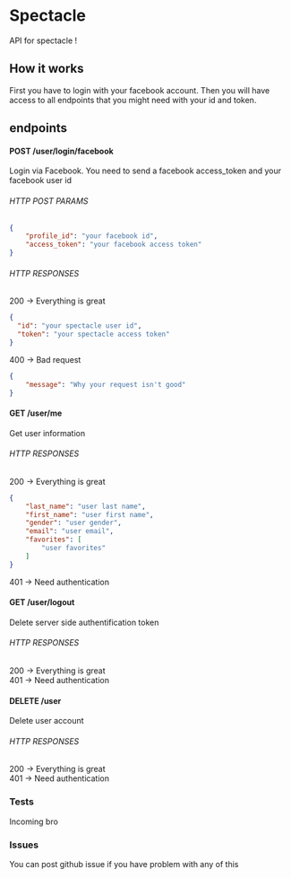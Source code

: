 # Spectacle
API for spectacle !

## How it works
First you have to login with your facebook account. Then you will have access to all endpoints that you might need with your id and token.

## endpoints

#### POST /user/login/facebook

Login via Facebook. You need to send a facebook access_token and your facebook user id

###### HTTP POST PARAMS
```json
{
    "profile_id": "your facebook id",
    "access_token": "your facebook access token"
}
```

###### HTTP RESPONSES

200 -> Everything is great
```json
{
  "id": "your spectacle user id",
  "token": "your spectacle access token"
}
```
   
400 -> Bad request
```json
{
    "message": "Why your request isn't good"
}
```

#### GET /user/me

Get user information 

###### HTTP RESPONSES

200 -> Everything is great
```json
{
    "last_name": "user last name",
    "first_name": "user first name",
    "gender": "user gender",
    "email": "user email",
    "favorites": [
        "user favorites"
    ]
}
```
401 -> Need authentication

#### GET /user/logout

Delete server side authentification token 

###### HTTP RESPONSES

200 -> Everything is great   
401 -> Need authentication


#### DELETE /user

Delete user account

###### HTTP RESPONSES

200 -> Everything is great   
401 -> Need authentication

### Tests
Incoming bro

### Issues
You can post github issue if you have problem with any of this
